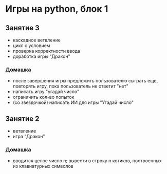 # Игры на python, блок 1

## Занятие 3
+ каскадное ветвление
+ цикл с условием
+ проверка корректности ввода
+ доработка игры "Дракон"

### Домашка
+ после завершения игры предложить пользователю сыграть еще, повторять игру, пока пользователь не ответит "нет"
+ написать игру "угадай число"
+ ограничить кол-во попыток
+ (со звездочкой) написать ИИ для игры "Угадай число"

## Занятие 2
+ ветвление
+ игра "Дракон"

### Домашка
+ вводится целое число n; вывести в строку n котиков, построенных из клавиатурных символов